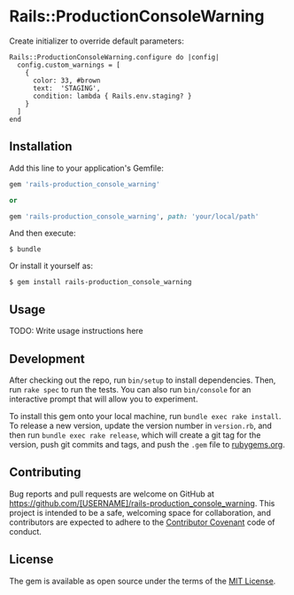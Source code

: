 # Rails::ProductionConsoleWarning

Create initializer to override default parameters:
```
Rails::ProductionConsoleWarning.configure do |config|
  config.custom_warnings = [
    {
      color: 33, #brown
      text:  'STAGING',
      condition: lambda { Rails.env.staging? }
    }
  ]
end
```

## Installation

Add this line to your application's Gemfile:

```ruby
gem 'rails-production_console_warning'

or

gem 'rails-production_console_warning', path: 'your/local/path'
```

And then execute:

    $ bundle

Or install it yourself as:

    $ gem install rails-production_console_warning

## Usage

TODO: Write usage instructions here

## Development

After checking out the repo, run `bin/setup` to install dependencies. Then, run `rake spec` to run the tests. You can also run `bin/console` for an interactive prompt that will allow you to experiment.

To install this gem onto your local machine, run `bundle exec rake install`. To release a new version, update the version number in `version.rb`, and then run `bundle exec rake release`, which will create a git tag for the version, push git commits and tags, and push the `.gem` file to [rubygems.org](https://rubygems.org).

## Contributing

Bug reports and pull requests are welcome on GitHub at https://github.com/[USERNAME]/rails-production_console_warning. This project is intended to be a safe, welcoming space for collaboration, and contributors are expected to adhere to the [Contributor Covenant](contributor-covenant.org) code of conduct.


## License

The gem is available as open source under the terms of the [MIT License](http://opensource.org/licenses/MIT).

